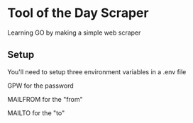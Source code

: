 # Tool of the Day Scraper

Learning GO by making a simple web scraper

## Setup

You'll need to setup three environment variables in a .env file

GPW for the password

MAILFROM for the "from"

MAILTO for the "to"
